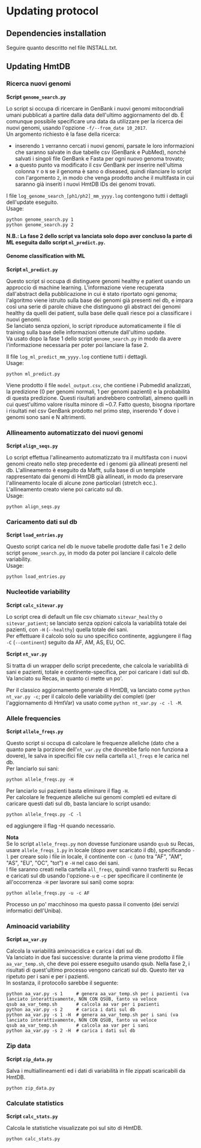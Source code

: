 # Updating protocol  

## Dependencies installation  

Seguire quanto descritto nel file INSTALL.txt.  

## Updating HmtDB  

### Ricerca nuovi genomi  

**Script `genome_search.py`**  

Lo script si occupa di ricercare in GenBank i nuovi genomi mitocondriali umani pubblicati a partire dalla data dell'ultimo aggiornamento del db. È comunque possibile specificare una data da utilizzare per la ricerca dei nuovi genomi, usando l'opzione `-f/--from_date 10_2017`.  
Un argomento richiesto è la fase della ricerca: 
* inserendo `1` verranno cercati i nuovi genomi, parsate le loro informazioni che saranno salvate in due tabelle csv (GenBank e PubMed), nonché salvati i singoli file GenBank e Fasta per ogni nuovo genoma trovato;  
* a questo punto va modificato il csv GenBank per inserire nell'ultima colonna `Y` o `N` se il genoma è sano o diseased, quindi rilanciare lo script con l'argomento `2`, in modo che venga prodotto anche il multifasta in cui saranno già inseriti i nuovi HmtDB IDs dei genomi trovati.  

I file `log_genome_search_[ph1/ph2]_mm_yyyy.log` contengono tutti i dettagli dell'update eseguito.  
Usage:  
```
python genome_search.py 1  
python genome_search.py 2  
```  
**N.B.: La fase 2 dello script va lanciata solo dopo aver concluso la parte di ML eseguita dallo script `ml_predict.py`.**  

#### Genome classification with ML  

**Script `ml_predict.py`**  

Questo script si occupa di distinguere genomi healthy e patient usando un approccio di machine learning. L'informazione viene recuperata dall'abstract della pubblicazione in cui è stato riportato ogni genoma; l'algoritmo viene istruito sulla base dei genomi già presenti nel db, e impara così una serie di parole chiave che distinguono gli abstract dei genomi healthy da quelli dei patient, sulla base delle quali riesce poi a classificare i nuovi genomi.  
Se lanciato senza opzioni, lo script riproduce automaticamente il file di training sulla base delle informazioni ottenute dall'ultimo update.  
Va usato dopo la fase 1 dello script `genome_search.py` in modo da avere l'informazione necessaria per poter poi lanciare la fase 2.  

Il file `log_ml_predict_mm_yyyy.log` contiene tutti i dettagli.  
Usage:  
```
python ml_predict.py
``` 
Viene prodotto il file `model_output.csv`, che contiene i PubmedId analizzati, la predizione (0 per genomi normali, 1 per genomi pazienti) e la probabilità di questa predizione. Questi risultati andrebbero controllati, almeno quelli in cui quest'ultimo valore risulta minore di ~0.7. Fatto questo, bisogna riportare i risultati nel csv GenBank prodotto nel primo step, inserendo Y dove i genomi sono sani e N altrimenti.  


### Allineamento automatizzato dei nuovi genomi  

**Script `align_seqs.py`**  

Lo script effettua l'allineamento automatizzato tra il multifasta con i nuovi genomi creato nello step precedente ed i genomi già allineati presenti nel db. L'allineamento è eseguito da Mafft, sulla base di un template rappresentato dai genomi di HmtDB già allineati, in modo da preservare l'allineamento locale di alcune zone particolari (stretch ecc.).  
L'allineamento creato viene poi caricato sul db.  
Usage:  
```
python align_seqs.py
```  

### Caricamento dati sul db  

**Script `load_entries.py`**  

Questo script carica nel db le nuove tabelle prodotte dalle fasi 1 e 2 dello script `genome_search.py`, in modo da poter poi lanciare il calcolo delle variability.  
Usage:  
```
python load_entries.py
```

### Nucleotide variability  

**Script `calc_sitevar.py`**  

Lo script crea di default un file csv chiamato `sitevar_healthy` o `sitevar_patient`; se lanciato senza opzioni calcola la variabilità totale dei pazienti, con `-H` (`--healthy`) quella totale dei sani.  
Per effettuare il calcolo solo su uno specifico continente, aggiungere il flag `-C` (`--continent`) seguito da AF, AM, AS, EU, OC.  

**Script `nt_var.py`**  

Si tratta di un wrapper dello script precedente, che calcola le variabilità di sani e pazienti, totale e continente-specifica, per poi caricare i dati sul db.  
Va lanciato su Recas, in quanto ci mette un po'.  

Per il classico aggiornamento generale di HmtDB, va lanciato come `python nt_var.py -c`; per il calcolo delle variability dei completi (per l'aggiornamento di HmtVar) va usato come `python nt_var.py -c -l -M`.  

### Allele frequencies  

**Script `allele_freqs.py`**  

Questo script si occupa di calcolare le frequenze alleliche (dato che a quanto pare la porzione dell'`nt_var.py` che dovrebbe farlo non funziona a dovere), le salva in specifici file csv nella cartella `all_freqs` e le carica nel db.  
Per lanciarlo sui sani:  
```
python allele_freqs.py -H
```
Per lanciarlo sui pazienti basta eliminare il flag `-H`.  
Per calcolare le frequenze alleliche sui genomi completi ed evitare di caricare questi dati sul db, basta lanciare lo script usando:  
```
python allele_freqs.py -C -l
```
ed aggiungere il flag -H quando necessario.  

**Nota**  
Se lo script `allele_freqs.py` non dovesse funzionare usando `qsub` su Recas, usare `allele_freqs_1.py` in locale (dopo aver scaricato il db), specificando `-l` per creare solo i file in locale, il continente con `-c` (uno tra "AF", "AM", "AS", "EU", "OC", "tot") e `-H` nel caso dei sani.  
I file saranno creati nella cartella `all_freqs`, quindi vanno trasferiti su Recas e caricati sul db usando l'opzione`-u` e `-c` per specificare il continente (e all'occorrenza `-H` per lavorare sui sani) come sopra:  
```
python allele_freqs.py -u -c AF
```
Processo un po' macchinoso ma questo passa il convento (dei servizi informatici dell'Uniba).

### Aminoacid variability  

**Script `aa_var.py`**  

Calcola la variabilità aminoacidica e carica i dati sul db.  
Va lanciato in due fasi successive: durante la prima viene prodotto il file `aa_var_temp.sh`, che deve poi essere eseguito usando qsub. Nella fase 2, i risultati di quest'ultimo processo vengono caricati sul db. Questo iter va ripetuto per i sani e per i pazienti.  
In sostanza, il protocollo sarebbe il seguente:  

``` 
python aa_var.py -s 1     # genera aa_var_temp.sh per i pazienti (va lanciato interattivamente, NON CON QSUB, tanto va veloce
qsub aa_var_temp.sh       # calcola aa var per i pazienti 
python aa_var.py -s 2     # carica i dati sul db 
python aa_var.py -s 1 -H  # genera aa_var_temp.sh per i sani (va lanciato interattivamente, NON CON QSUB, tanto va veloce
qsub aa_var_temp.sh       # calcola aa var per i sani 
python aa_var.py -s 2 -H  # carica i dati sul db 
```

### Zip data  

**Script `zip_data.py`**  

Salva i multiallineamenti ed i dati di variabilità in file zippati scaricabili da HmtDB.  

```
python zip_data.py
```

### Calculate statistics  

**Script `calc_stats.py`**  

Calcola le statistiche visualizzate poi sul sito di HmtDB.  

```
python calc_stats.py
```


